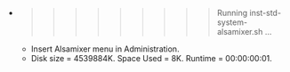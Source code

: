 * >>>>>>>>> Running inst-std-system-alsamixer.sh ...
  * Insert Alsamixer menu in Administration.
  * Disk size = 4539884K. Space Used = 8K. Runtime = 00:00:00:01.
